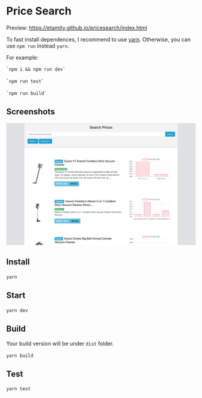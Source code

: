 # Price Search

Preview: https://etamity.github.io/pricesearch/index.html

To fast install dependences, I recommend to use [yarn](https://yarnpkg.com/lang/en/). Otherwise, you can use `npm run` instead `yarn`.

For example:
    
    `npm i && npm run dev`
    
    `npm run test`
    
    `npm run build`

## Screenshots
![Test Instructions](https://raw.githubusercontent.com/etamity/pricesearch/master/screenshot.png?raw=true)

## Install 

`yarn` 

## Start

`yarn dev`

## Build
Your build version will be under `dist` folder.

`yarn build`

## Test

`yarn test`
